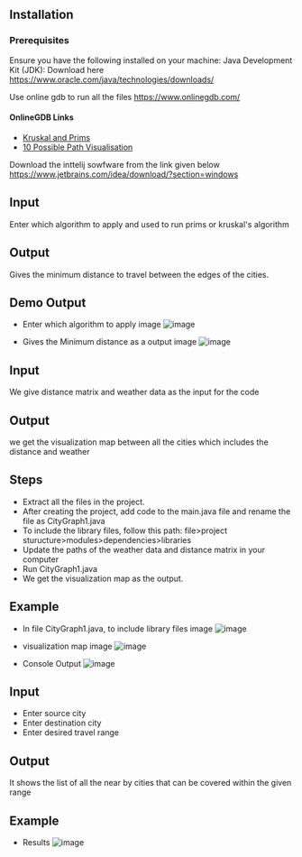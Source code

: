 ## Installation
### Prerequisites
Ensure you have the following installed on your machine: Java Development Kit (JDK): Download here https://www.oracle.com/java/technologies/downloads/

Use online gdb to run all the files https://www.onlinegdb.com/

#### OnlineGDB Links 
- [Kruskal and Prims](https://onlinegdb.com/2kZp0F9DdB)
- [10 Possible Path Visualisation](https://onlinegdb.com/thbxBRMXX)

Download the inttelij sowfware from the link given below https://www.jetbrains.com/idea/download/?section=windows

## Input
Enter which algorithm to apply and used to run prims or kruskal's algorithm

## Output
Gives the minimum distance to travel between the edges of the cities.

## Demo Output
- Enter which algorithm to apply image
![image](https://github.com/Sirish-C/Algorithms-Project-TeamC/assets/151453614/3db9a55b-5e35-473e-b31e-04020bd70435)

- Gives the Minimum distance as a output image
![image](https://github.com/Sirish-C/Algorithms-Project-TeamC/assets/151453614/aaf553af-51d1-4a17-998e-593999f30682)


## Input
We give distance matrix and weather data as the input for the code

## Output
we get the visualization map between all the cities which includes the distance and weather

## Steps

- Extract all the files in the project.
- After creating the project, add code to the main.java file and rename the file as CityGraph1.java
- To include the library files, follow this path:  file>project sturucture>modules>dependencies>libraries
- Update the paths of the weather data and distance matrix in your computer
- Run CityGraph1.java
- We get the visualization map as the output.
  
## Example
- In file CityGraph1.java, to include library files image
![image](https://github.com/Sirish-C/Algorithms-Project-TeamC/assets/151453614/4873eb91-992d-42fe-bcd3-f4ef75a3b177)

- visualization map image
![image](https://github.com/Sirish-C/Algorithms-Project-TeamC/assets/151453614/61c71501-8ce6-4ba7-9d40-a2fe003bed34)

- Console Output
![image](https://github.com/Sirish-C/Algorithms-Project-TeamC/assets/151453614/99da5b9c-f81b-46c1-92c0-ec0f8c99331e)

## Input
- Enter source city
- Enter destination city
- Enter desired travel range

## Output
It shows the list of all the near by cities that can be covered within the given range

## Example
- Results
![image](https://github.com/Sirish-C/Algorithms-Project-TeamC/assets/151453614/2ade9b83-019b-4c2c-affa-ce3fb1fa0be2)



